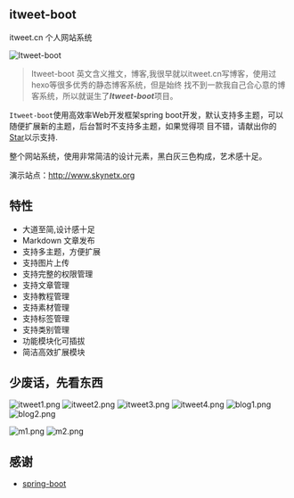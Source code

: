## itweet-boot
itweet.cn 个人网站系统

![Itweet-boot](https://github.com/itweet/itweet-boot/doc/image/Itweet-boot.png)

> Itweet-boot 英文含义推文，博客,我很早就以itweet.cn写博客，使用过hexo等很多优秀的静态博客系统，但是始终
> 找不到一款我自己合心意的博客系统，所以就诞生了***Itweet-boot***项目。

`Itweet-boot`使用高效率Web开发框架spring boot开发，默认支持多主题，可以随便扩展新的主题，后台暂时不支持多主题，如果觉得项
目不错，请献出你的[Star](https://github.com/itweet/itweet-boot/stargazers)以示支持.

整个网站系统，使用非常简洁的设计元素，黑白灰三色构成，艺术感十足。

演示站点：http://www.skynetx.org

## 特性

+ 大道至简,设计感十足
+ Markdown 文章发布
+ 支持多主题，方便扩展
+ 支持图片上传
+ 支持完整的权限管理
+ 支持文章管理
+ 支持教程管理
+ 支持素材管理
+ 支持标签管理
+ 支持类别管理
+ 功能模块化可插拔
+ 简洁高效扩展模块

## 少废话，先看东西

![itweet1.png](https://github.com/itweet/itweet-boot/doc/image/itweet1.png)
![itweet2.png](https://github.com/itweet/itweet-boot/doc/image/itweet2.png)
![itweet3.png](https://github.com/itweet/itweet-boot/doc/image/itweet3.png)
![itweet4.png](https://github.com/itweet/itweet-boot/doc/image/itweet4.png)
![blog1.png](https://github.com/itweet/itweet-boot/doc/image/blog1.png)
![blog2.png](https://github.com/itweet/itweet-boot/doc/image/blog2.png)

![m1.png](https://github.com/itweet/itweet-boot/doc/image/m1.png)
![m2.png](https://github.com/itweet/itweet-boot/doc/image/m2.png)


## 感谢

+ [spring-boot](https://projects.spring.io/spring-boot)
